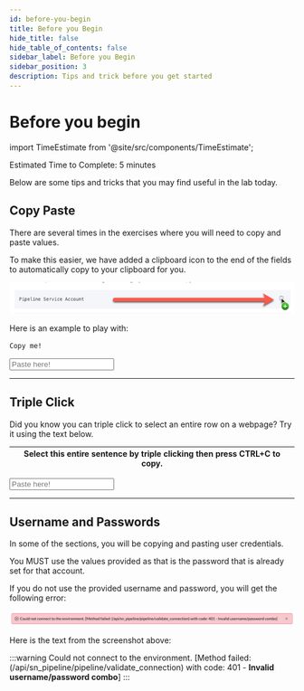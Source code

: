 ```yaml
---
id: before-you-begin
title: Before you Begin
hide_title: false
hide_table_of_contents: false
sidebar_label: Before you Begin
sidebar_position: 3
description: Tips and trick before you get started
---
```


# Before you begin

import TimeEstimate from '@site/src/components/TimeEstimate';

<TimeEstimate>Estimated Time to Complete: 5 minutes</TimeEstimate>

Below are some tips and tricks that you may find useful in the lab today.

## Copy Paste

There are several times in the exercises where you will need to copy and paste values. 

To make this easier, we have added a clipboard icon to the end of the fields to automatically copy to your clipboard for you. 

![relative](../assets/images/2023-07-31-12-33-16.png)

Here is an example to play with:

```markdown
Copy me!
```

<input type="text" name="paste" placeholder="Paste here!"/>

---

## Triple Click

Did you know you can triple click to select an entire row on a webpage? Try it using the text below.

| Select this entire sentence by triple clicking then press CTRL+C to copy. |
|----------|

<input type="text" name="paste" placeholder="Paste here!"/>

---

## Username and Passwords

In some of the sections, you will be copying and pasting user credentials. 

You MUST use the values provided as that is the password that is already set for that account. 

If you do not use the provided username and password, you will get the following error:

![relative](../assets/images/2023-07-31-12-39-48.png)


Here is the text from the screenshot above:

:::warning
Could not connect to the environment. [Method failed: (/api/sn_pipeline/pipeline/validate_connection) with code: 401 - **Invalid username/password combo**]
:::
